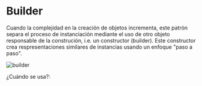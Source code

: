 # Builder
Cuando la complejidad en la creación de objetos incrementa, este patrón separa el proceso de instanciación mediante el uso de otro objeto responsable de la construción, i.e. un constructor (builder).
Este constructor crea respresentaciones similares de instancias usando un enfoque "paso a paso".

![builder](hhttps://raw.githubusercontent.com/paguerre3/creational-patterns/main/cp-samples/src/cp/samples/builder/_builder-diagram.iuml)

¿Cuándo se usa?: